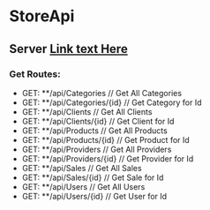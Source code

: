 # StoreApi

## Server [Link text Here](http://www.jpstoreapi.somee.com/api/Categories)

### Get Routes:

  - GET: **/api/Categories            // Get All Categories
  - GET: **/api/Categories/{id}       // Get Category for Id
  - GET: **/api/Clients              // Get All Clients
  - GET: **/api/Clients/{id}          // Get Client for Id
  - GET: **/api/Products              // Get All Products
  - GET: **/api/Products/{id}         // Get Product for Id
  - GET: **/api/Providers             // Get All Providers
  - GET: **/api/Providers/{id}        // Get Provider for Id
  - GET: **/api/Sales                 // Get All Sales
  - GET: **/api/Sales/{id}            // Get Sale for Id
  - GET: **/api/Users                // Get All Users
  - GET: **/api/Users/{id}            // Get User for Id
